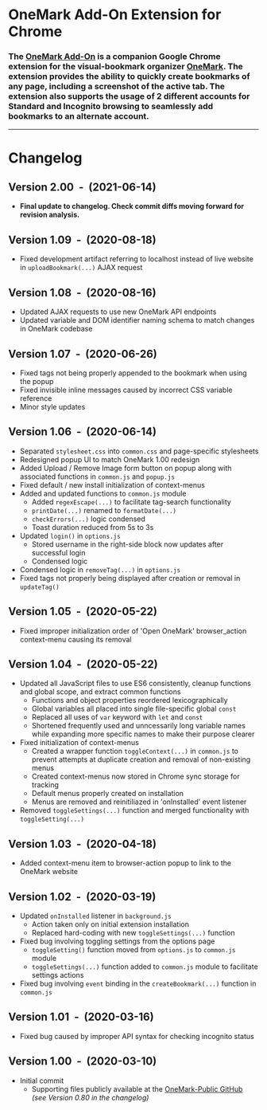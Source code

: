 # OneMark Add-On Extension for Chrome
### The [OneMark Add-On](https://chrome.google.com/webstore/detail/cjklnajnighcegajggjfmjecfidllinm) is a companion Google Chrome extension for the visual-bookmark organizer [OneMark](https://onemark.herokuapp.com). The extension provides the ability to quickly create bookmarks of any page, including a screenshot of the active tab. The extension also supports the usage of 2 different accounts for Standard and Incognito browsing to seamlessly add bookmarks to an alternate account.

---
# Changelog
## Version 2.00 &nbsp;-&nbsp; (2021-06-14)
* **Final update to changelog. Check commit diffs moving forward for revision analysis.**

## Version 1.09 &nbsp;-&nbsp; (2020-08-18)
* Fixed development artifact referring to localhost instead of live website in `uploadBookmark(...)` AJAX request

## Version 1.08 &nbsp;-&nbsp; (2020-08-16)
* Updated AJAX requests to use new OneMark API endpoints
* Updated variable and DOM identifier naming schema to match changes in OneMark codebase

## Version 1.07 &nbsp;-&nbsp; (2020-06-26)
* Fixed tags not being properly appended to the bookmark when using the popup
* Fixed invisible inline messages caused by incorrect CSS variable reference
* Minor style updates

## Version 1.06 &nbsp;-&nbsp; (2020-06-14)
* Separated `stylesheet.css` into `common.css` and page-specific stylesheets
* Redesigned popup UI to match OneMark 1.00 redesign
* Added Upload / Remove Image form button on popup along with associated functions in `common.js` and `popup.js`
* Fixed default / new install initialization of context-menus
* Added and updated functions to `common.js` module
    * Added `regexEscape(...)` to facilitate tag-search functionality
    * `printDate(...)` renamed to `formatDate(...)`
    * `checkErrors(...)` logic condensed
    * Toast duration reduced from 5s to 3s
* Updated `login()` in `options.js`
    * Stored username in the right-side block now updates after successful login
    * Condensed logic
* Condensed logic in `removeTag(...)` in `options.js`
* Fixed tags not properly being displayed after creation or removal in `updateTag()`

## Version 1.05 &nbsp;-&nbsp; (2020-05-22)
* Fixed improper initialization order of 'Open OneMark' browser_action context-menu causing its removal

## Version 1.04 &nbsp;-&nbsp; (2020-05-22)
* Updated all JavaScript files to use ES6 consistently, cleanup functions and global scope, and extract common functions
    * Functions and object properties reordered lexicographically
    * Global variables all placed into single file-specific global `const`
    * Replaced all uses of `var` keyword with `let` and `const`
    * Shortened frequently used and unncessarily long variable names while expanding more specific names to make their purpose clearer
* Fixed initialization of context-menus
    * Created a wrapper function `toggleContext(...)` in `common.js` to prevent attempts at duplicate creation and removal of non-existing menus
    * Created context-menus now stored in Chrome sync storage for tracking
    * Default menus properly created on installation
    * Menus are removed and reinitiliazed in 'onInstalled' event listener
* Removed `toggleSettings(...)` function and merged functionality with `toggleSetting(...)`

## Version 1.03 &nbsp;-&nbsp; (2020-04-18)
* Added context-menu item to browser-action popup to link to the OneMark website

## Version 1.02 &nbsp;-&nbsp; (2020-03-19)
* Updated `onInstalled` listener in `background.js`
    * Action taken only on initial extension installation
    * Replaced hard-coding with new `toggleSettings(...)` function
* Fixed bug involving toggling settings from the options page
    * `toggleSetting()` function moved from `options.js` to `common.js` module
    * `toggleSettings(...)` function added to `common.js` module to facilitate settings actions
* Fixed bug involving `event` binding in the `createBookmark(...)` function in `common.js`

## Version 1.01 &nbsp;-&nbsp; (2020-03-16)
* Fixed bug caused by improper API syntax for checking incognito status

## Version 1.00 &nbsp;-&nbsp; (2020-03-10)
* Initial commit
    * Supporting files publicly available at the [OneMark-Public GitHub](https://github.com/msihly/OneMark-Public) *(see Version 0.80 in the changelog)*